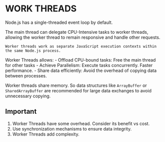 # WORK THREADS

Node.js has a single-threaded event loop by default.

The main thread can delegate CPU-Intensive tasks to worker threads, allowing the worker thread to remain responsive and handle other requests.

```text
Worker threads work as separate JavaScript execution contexts within the same Node.js process.
```

Worker Threads allows:
    - Offload CPU-bound tasks: Free the main thread for other tasks
    - Achieve Parallelism: Execute tasks concurrently. Faster performance.
    - Share data efficiently: Avoid the overhead of copying data between processes.

Worker threads share memory. So data structures like `ArrayBuffer` or `SharedArrayBuffer` are recommended for large data exchanges to avoid unnecessary copying.

## Important

1. Worker Threads have some overhead. Consider its benefit vs cost.
2. Use synchronization mechanisms to ensure data integrity.
3. Worker Threads add complexity.
